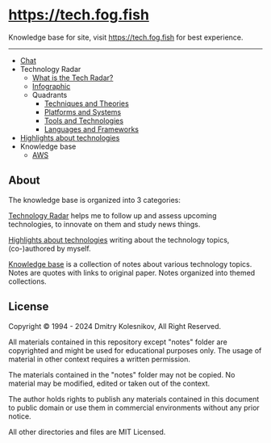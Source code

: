 # https://tech.fog.fish

Knowledge base for site, visit https://tech.fog.fish for best experience.

---

- [Chat](/)
- Technology Radar
  - [What is the Tech Radar?](/tech/)
  - [Infographic](https://tech.fog.fish/tech/infographics/)
  - Quadrants
    - [Techniques and Theories](/tech/techniques-and-theories)
    - [Platforms and Systems](/tech/platforms-and-systems)
    - [Tools and Technologies](/tech/tools-and-technologies)
    - [Languages and Frameworks](/tech/languages-and-frameworks)
- [Highlights about technologies](/posts/)
- Knowledge base
  - [AWS](/notes/aws)


## About

The knowledge base is organized into 3 categories:

[Technology Radar](/tech/) helps me to follow up and assess upcoming technologies, to innovate on them and study news things.

[Highlights about technologies](/posts/) writing about the technology topics, (co-)authored by myself.

[Knowledge base](/notes/) is a collection of notes about various technology topics. Notes are quotes with links to original paper. Notes organized into themed collections.


## License

Copyright © 1994 - 2024 Dmitry Kolesnikov, All Right Reserved.

All materials contained in this repository except "notes" folder are copyrighted and might be used for educational purposes only. The usage of material in other context requires a written permission.

The materials contained in the "notes" folder may not be copied. No material may be modified, edited or taken out of the context.

The author holds rights to publish any materials contained in this document to public domain or use them in commercial environments without any prior notice.

All other directories and files are MIT Licensed.
